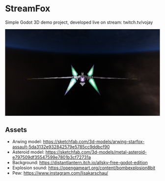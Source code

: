 # StreamFox

Simple Godot 3D demo project, developed live on stream: twitch.tv/vojay

![screenshot](screenshot.png)

## Assets

* Arwing model: https://sketchfab.com/3d-models/arwing-starfox-assault-5da3132e932842579e5785cc9ddbcf90
* Asteroid model: https://sketchfab.com/3d-models/metal-asteroid-e797509df35547599e7801b3cf72731a
* Background: https://distantlantern.itch.io/allsky-free-godot-edition
* Explosion sound: https://opengameart.org/content/bombexplosion8bit
* Pew: https://www.instagram.com/lisakarschau/
